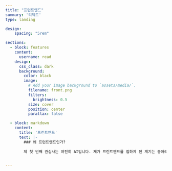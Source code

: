 ```yaml
---
title: "프런트엔드"
summary: '리액트'
type: landing

design:
    spacing: "5rem"

sections:
  - block: features
    content:
      username: read
    design:
      css_class: dark
      background: 
        color: black
        image:
          # Add your image background to `assets/media/`.
          filename: front.png
          filters:
            brightness: 0.5
          size: cover
          position: center
          parallax: false

  - block: markdown
    content:
      title: '프런트엔드'
      text: |-
        ### 왜 프런트엔드인가?
        
        제 첫 번째 관심사는 여전히 AI입니다. 제가 프런트엔드를 접하게 된 계기는 동아리에서 웹사이트를 만드는 데 인원이 부족해 급하게 리액트를 배워 프로젝트에 참여하게 된 순간입니다. 이 과정에서 많은 어려움과 시행착오가 있었지만, 화면에 제가 코딩한 결과물이 나타나는 것을 보며 즐거움을 느꼈습니다. 그래서 앞으로 취미로 프런트엔드 개발을 꾸준히 공부해 나갈 생각입니다.


---
```


